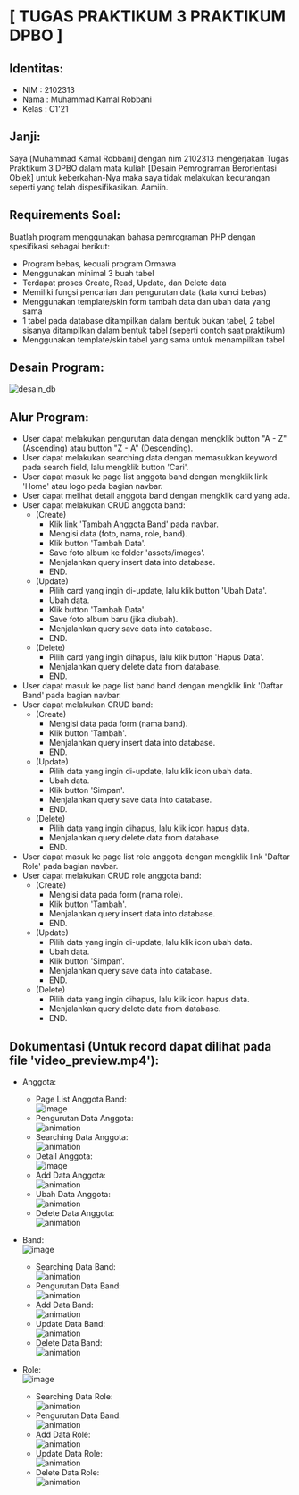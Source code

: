 # [ TUGAS PRAKTIKUM 3 PRAKTIKUM DPBO ]

## Identitas:
- NIM   : 2102313
- Nama  : Muhammad Kamal Robbani
- Kelas : C1'21

## Janji:
Saya [Muhammad Kamal Robbani] dengan nim 2102313 mengerjakan Tugas Praktikum 3 DPBO dalam mata kuliah 
[Desain Pemrograman Berorientasi Objek] untuk keberkahan-Nya maka saya tidak melakukan 
kecurangan seperti yang telah dispesifikasikan. Aamiin.

## Requirements Soal:
Buatlah program menggunakan bahasa pemrograman PHP dengan spesifikasi sebagai berikut:
- Program bebas, kecuali program Ormawa
- Menggunakan minimal 3 buah tabel
- Terdapat proses Create, Read, Update, dan Delete data
- Memiliki fungsi pencarian dan pengurutan data (kata kunci bebas)
- Menggunakan template/skin form tambah data dan ubah data yang sama
- 1 tabel pada database ditampilkan dalam bentuk bukan tabel, 2 tabel sisanya ditampilkan dalam bentuk tabel (seperti contoh saat praktikum)
- Menggunakan template/skin tabel yang sama untuk menampilkan tabel


## Desain Program:
![desain_db](https://github.com/kkamall/TP3DPBO2023C1/assets/101335350/b4fb28f1-047a-49d4-a85e-43f0c5722ee5)

## Alur Program:
- User dapat melakukan pengurutan data dengan mengklik button "A - Z" (Ascending) atau button "Z - A" (Descending).
- User dapat melakukan searching data dengan memasukkan keyword pada search field, lalu mengklik button 'Cari'. 
- User dapat masuk ke page list anggota band dengan mengklik link 'Home' atau logo pada bagian navbar.
- User dapat melihat detail anggota band dengan mengklik card yang ada.
- User dapat melakukan CRUD anggota band:
  - (Create)
    - Klik link 'Tambah Anggota Band' pada navbar.
    - Mengisi data (foto, nama, role, band).
    - Klik button 'Tambah Data'.
    - Save foto album ke folder 'assets/images'.
    - Menjalankan query insert data into database.
    - END.
  - (Update)
    - Pilih card yang ingin di-update, lalu klik button 'Ubah Data'.
    - Ubah data.
    - Klik button 'Tambah Data'.
    - Save foto album baru (jika diubah).
    - Menjalankan query save data into database.
    - END.
  - (Delete)
    - Pilih card yang ingin dihapus, lalu klik button 'Hapus Data'.
    - Menjalankan query delete data from database.
    - END.
- User dapat masuk ke page list band band dengan mengklik link 'Daftar Band' pada bagian navbar.
- User dapat melakukan CRUD band:
  - (Create)
    - Mengisi data pada form (nama band).
    - Klik button 'Tambah'.
    - Menjalankan query insert data into database.
    - END.
  - (Update)
    - Pilih data yang ingin di-update, lalu klik icon ubah data.
    - Ubah data.
    - Klik button 'Simpan'.
    - Menjalankan query save data into database.
    - END.
  - (Delete)
    - Pilih data yang ingin dihapus, lalu klik icon hapus data.
    - Menjalankan query delete data from database.
    - END.
- User dapat masuk ke page list role anggota dengan mengklik link 'Daftar Role' pada bagian navbar.
- User dapat melakukan CRUD role anggota band:
  - (Create)
    - Mengisi data pada form (nama role).
    - Klik button 'Tambah'.
    - Menjalankan query insert data into database.
    - END.
  - (Update)
    - Pilih data yang ingin di-update, lalu klik icon ubah data.
    - Ubah data.
    - Klik button 'Simpan'.
    - Menjalankan query save data into database.
    - END.
  - (Delete)
    - Pilih data yang ingin dihapus, lalu klik icon hapus data.
    - Menjalankan query delete data from database.
    - END.

## Dokumentasi (Untuk record dapat dilihat pada file 'video_preview.mp4'):
- Anggota:<br>
  - Page List Anggota Band:<br>
![image](https://github.com/kkamall/TP3DPBO2023C1/assets/101335350/f8efb612-09aa-493f-b8b7-9bafbd66e490)
  - Pengurutan Data Anggota:<br>
![animation](https://github.com/kkamall/TP3DPBO2023C1/assets/101335350/c36163c5-5467-4a83-923b-c000ed40c6b5)
  - Searching Data Anggota:<br>
![animation](https://github.com/kkamall/TP3DPBO2023C1/assets/101335350/1de6f69a-e9a5-4982-8084-4c0a6db70efd)
  - Detail Anggota:<br>
![image](https://github.com/kkamall/TP3DPBO2023C1/assets/101335350/0d0ee748-949b-42d3-8abb-e6a25aadbc74)
  - Add Data Anggota:<br>
![animation](https://github.com/kkamall/TP3DPBO2023C1/assets/101335350/10d01ef3-fe41-43a7-8780-318292679c61)
  - Ubah Data Anggota:<br>
![animation](https://github.com/kkamall/TP3DPBO2023C1/assets/101335350/bb42d8bb-dfe5-4183-a564-7b37737b91b9)
  - Delete Data Anggota:<br>
![animation](https://github.com/kkamall/TP3DPBO2023C1/assets/101335350/86bd51d2-4b0e-40f0-a545-66e251bf326e)

- Band:<br>
![image](https://github.com/kkamall/TP3DPBO2023C1/assets/101335350/ef2c6886-2e3e-40dc-b622-efe498c2ae87)
  - Searching Data Band:<br>
![animation](https://github.com/kkamall/TP3DPBO2023C1/assets/101335350/0874d113-5b59-439d-b82d-f15b36635b59)
  - Pengurutan Data Band:<br>
![animation](https://github.com/kkamall/TP3DPBO2023C1/assets/101335350/82015e2d-a263-407c-8efe-ad7a6e06062f)
  - Add Data Band:<br>
![animation](https://github.com/kkamall/TP3DPBO2023C1/assets/101335350/7466e2f9-5e8d-4639-9036-031d938bc79b)
  - Update Data Band:<br>
![animation](https://github.com/kkamall/TP3DPBO2023C1/assets/101335350/8a0c29de-8e1f-45a2-89e6-b85fec1e0c5c)
  - Delete Data Band:<br>
![animation](https://github.com/kkamall/TP3DPBO2023C1/assets/101335350/48aca732-b5be-4acb-9cda-5b0944916449)

- Role:<br>
![image](https://github.com/kkamall/TP3DPBO2023C1/assets/101335350/e852014d-b6d0-4874-8c5b-6d07c73a0fdc)
  - Searching Data Role:<br>
![animation](https://github.com/kkamall/TP3DPBO2023C1/assets/101335350/ab7b2905-7e27-4390-9f95-64016fbd2713)
  - Pengurutan Data Band:<br>
![animation](https://github.com/kkamall/TP3DPBO2023C1/assets/101335350/dfb242f1-d0bf-48ac-baa1-2009f0f62f13)
  - Add Data Role:<br>
![animation](https://github.com/kkamall/TP3DPBO2023C1/assets/101335350/2e8df293-76cf-4e31-9194-ddacb6f68c3f)
  - Update Data Role:<br>
![animation](https://github.com/kkamall/TP3DPBO2023C1/assets/101335350/ddb3d8b8-618d-4237-895c-fdf0fc46b906)
  - Delete Data Role:<br>
![animation](https://github.com/kkamall/TP3DPBO2023C1/assets/101335350/2c6e1b93-fe51-4ba0-915c-fe2b3dccafaf)
